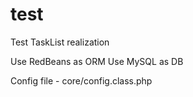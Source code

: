 # test
Test TaskList realization

Use RedBeans as ORM
Use MySQL as DB

Config file - core/config.class.php
